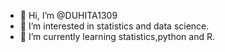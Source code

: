 - 👋 Hi, I’m @DUHITA1309
- 👀 I’m interested in statistics and data science.
- 🌱 I’m currently learning statistics,python and R.


<!---
DUHITA1309/DUHITA1309 is a ✨ special ✨ repository because its `README.md` (this file) appears on your GitHub profile.
You can click the Preview link to take a look at your changes.
--->
